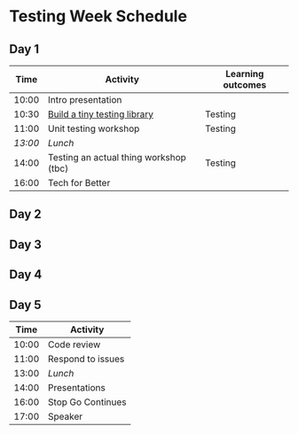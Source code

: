 # Testing Week Schedule

## Day 1

| Time    | Activity                                    | Learning outcomes |
| ------- | ------------------------------------------- | ----------------- |
| 10:00   | Intro presentation                          |                   |
| 10:30   | [Build a tiny testing library](testing-lib) | Testing           |
| 11:00   | Unit testing workshop                       | Testing           |
| _13:00_ | _Lunch_                                     |                   |
| 14:00   | Testing an actual thing workshop (tbc)      | Testing           |
| 16:00   | Tech for Better                             |                   |

[testing-lib]: https://github.com/oliverjam/learn-testing/

## Day 2

## Day 3

## Day 4

## Day 5

| Time  | Activity          |
| ----- | ----------------- |
| 10:00 | Code review       |
| 11:00 | Respond to issues |
| 13:00 | _Lunch_           |
| 14:00 | Presentations     |
| 16:00 | Stop Go Continues |
| 17:00 | Speaker           |

